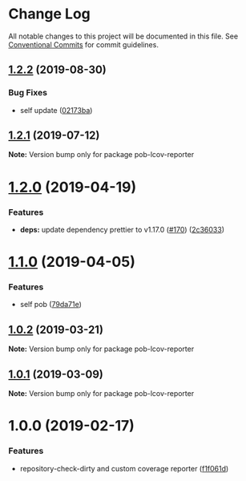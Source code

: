 # Change Log

All notable changes to this project will be documented in this file.
See [Conventional Commits](https://conventionalcommits.org) for commit guidelines.

## [1.2.2](https://github.com/christophehurpeau/pob/compare/pob-lcov-reporter@1.2.1...pob-lcov-reporter@1.2.2) (2019-08-30)


### Bug Fixes

* self update ([02173ba](https://github.com/christophehurpeau/pob/commit/02173ba))





## [1.2.1](https://github.com/christophehurpeau/pob/compare/pob-lcov-reporter@1.2.0...pob-lcov-reporter@1.2.1) (2019-07-12)

**Note:** Version bump only for package pob-lcov-reporter





# [1.2.0](https://github.com/christophehurpeau/pob/compare/pob-lcov-reporter@1.1.0...pob-lcov-reporter@1.2.0) (2019-04-19)


### Features

* **deps:** update dependency prettier to v1.17.0 ([#170](https://github.com/christophehurpeau/pob/issues/170)) ([2c36033](https://github.com/christophehurpeau/pob/commit/2c36033))





# [1.1.0](https://github.com/christophehurpeau/pob/compare/pob-lcov-reporter@1.0.2...pob-lcov-reporter@1.1.0) (2019-04-05)


### Features

* self pob ([79da71e](https://github.com/christophehurpeau/pob/commit/79da71e))





## [1.0.2](https://github.com/christophehurpeau/pob/compare/pob-lcov-reporter@1.0.1...pob-lcov-reporter@1.0.2) (2019-03-21)

**Note:** Version bump only for package pob-lcov-reporter





## [1.0.1](https://github.com/christophehurpeau/pob/compare/pob-lcov-reporter@1.0.0...pob-lcov-reporter@1.0.1) (2019-03-09)

**Note:** Version bump only for package pob-lcov-reporter





# 1.0.0 (2019-02-17)


### Features

* repository-check-dirty and custom coverage reporter ([f1f061d](https://github.com/christophehurpeau/pob/commit/f1f061d))
